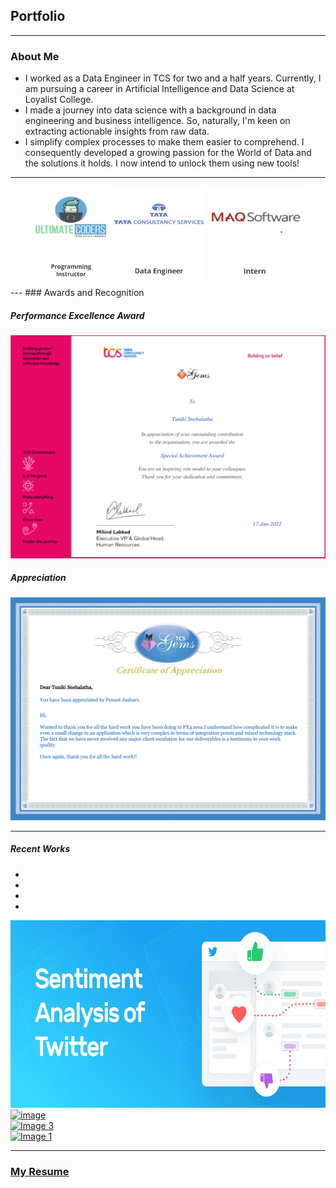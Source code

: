 <!-- Bootstrap CSS -->
<link rel="stylesheet" href="https://maxcdn.bootstrapcdn.com/bootstrap/4.5.2/css/bootstrap.min.css">

## Portfolio
---


### About Me

- I worked as a Data Engineer in TCS for two and a half years. Currently, I am pursuing a career in Artificial Intelligence and Data Science at Loyalist College.
- I made a journey into data science with a background in data engineering and business intelligence. So, naturally, I'm keen on extracting actionable insights from raw data.
- I simplify complex processes to make them easier to comprehend. I consequently developed a growing passion for the World of Data and the solutions it holds. I now intend to unlock them using new tools!

---
<style>
    .hoverEffect img {
        transition: transform 0.3s; 
    }
    .hoverEffect img:hover {
        transform: scale(1.1); 
        cursor: pointer;
    }
    /* Styles for the Modal */
.modal {
  display: none;
  position: fixed;
  z-index: 1;
  padding-top: 100px;
  left: 0;
  top: 0;
  width: 100%;
  height: 100%;
  overflow: auto;
  background-color: rgba(0,0,0,0.4);
}

.modal-content {
  background-color: #fefefe;
  margin: auto;
  padding: 20px;
  border: 1px solid #888;
  width: 80%;
}

.close {
  color: #aaaaaa;
  float: right;
  font-size: 28px;
  font-weight: bold;
}

.close:hover,
.close:focus {
  color: #000;
  text-decoration: none;
  cursor: pointer;
}
</style>
<!-- Your Work Experience Section -->
<div align="Center" style="margin: 10px" class="hoverEffect"> 
  <img src="images/UC.png?raw=true" alt="Ultimate Coders" width="124" onclick="openModal('ucModal')">
  <img src="images/tcs.png?raw=true" alt="TCS" width="150" onclick="openModal('tcsModal')">
  <img src="images/maq.png?raw=true" alt="MAQ Software" width="154" onclick="openModal('maqModal')">
</div>

<!-- Ultimate Coders Modal -->
<div id="ucModal" class="modal">
  <div class="modal-content">
    <span class="close" onclick="closeModal('ucModal')">&times;</span>
    <h3>Ultimate Coders</h3>
    <p>Work experience at Ultimate Coders...</p>
    <p>Instructed students on various programming languages and domains, including - Python, Java, Web Design and Development (HTML5, CSS, JavaScript). Took on management responsibilities to ensure effective course delivery and curriculum alignment.</p>
  </div>
</div>

<!-- TCS Modal -->
<div id="tcsModal" class="modal">
  <div class="modal-content">
    <span class="close" onclick="closeModal('tcsModal')">&times;</span>
    <h3>TCS</h3>
    <p>Work experience at TCS...</p>
    <p><ul><li>Gained proficiency in Data Analytics by employing complex SQL queries and procedures. Performed query tuning for optimal application response.</li><li>Developed Bash shell scripts for extracting metadata, conducting business validations, and triggering PL/SQL stored procedures to populate database tables.</li><li>Did the bidirectional data transfer between Teradata, Snowflake, and Oracle, leveraging AWS as the intermediary. Established and maintained disaster recovery pipelines from one Teradata system to another using Kafka, ensuring data synchronization and replication.</li><li>Successfully migrated from on-premises infrastructure to AWS+Snowflake Cloud Data Platform. Utilized Apache Airflow for seamless connection to Snowflake and implemented Snowflake's data processing layer with Python.</li><li>Demonstrated expertise in the entire software development lifecycle, encompassing requirement analysis, data pipeline design, coding, various testing phases, and deployment.</li></ul></p>
  </div>
</div>

<!-- MAQ Modal -->
<div id="maqModal" class="modal">
  <div class="modal-content">
    <span class="close" onclick="closeModal('maqModal')">&times;</span>
    <h3>TCS</h3>
    <p>Work experience at MAQ...</p>
    <p>Worked on projects
based on Business Intelligence, which involved technologies like T-SQL, SSIS, Multidimensional
Tabular Model(SSAS) and Power BI for reporting.</p>
  </div>
</div>
---
### Awards and Recognition

##### Performance Excellence Award
<img src="images/Special_Achievement_Award.jpg?raw=true"/>

##### Appreciation
<img src="images/Puneet_Appreciation.jpg?raw=true"/>

---
##### Recent Works

<div id="demo" class="carousel slide" data-ride="carousel">
  <!-- Indicators -->
  <ul class="carousel-indicators">
    <li data-target="#demo" data-slide-to="0" class="active"></li>
    <li data-target="#demo" data-slide-to="1"></li>
    <li data-target="#demo" data-slide-to="2"></li>
    <li data-target="#demo" data-slide-to="3"></li>
  </ul>
  <!-- Slideshow -->
  <div class="carousel-inner">
    <div class="carousel-item active hoverEffect">
      <a href="https://github.com/snehalathatuniki/Twitter_Sentimental_Analysis">
        <img src="/images/Sentiment-analysis-of-Twitter-Social.png?raw=true" alt="Image 1" width="1000" height="300">
      </a>
      <div class="carousel-caption">
    </div>   
    </div>
    <div class="carousel-item hoverEffect">
      <a href="https://github.com/snehalathatuniki/Music-Genre-Classification">
        <img src="https://github.com/snehalathatuniki/snehalathatuniki.github.io/assets/43737913/8bf3fe55-f21f-4830-9508-1e6add815292" alt="image"  width="1000" height="300">
      </a>
      <div class="carousel-caption">
      </div>   
    </div>
    <div class="carousel-item hoverEffect">
      <a href="https://github.com/snehalathatuniki/Image-Compression">
        <img src="https://github.com/snehalathatuniki/snehalathatuniki.github.io/assets/43737913/b4e8a146-0e30-4d1c-a396-26df4740a4f5" alt="Image 3" width="1000" height="300">
      </a>
      <div class="carousel-caption">
      </div>   
    </div>
    <div class="carousel-item active hoverEffect">
      <a href="https://github.com/snehalathatuniki/Linkedin_Analysis">
        <img src="https://github.com/snehalathatuniki/snehalathatuniki.github.io/assets/43737913/0f6114b4-cf2d-4582-911f-e47e23b2037e" alt="Image 1" width="1000" height="300">
      </a>
      <div class="carousel-caption">
      </div>   
    </div>
  </div>
  <!-- Left and right controls -->
  <a class="carousel-control-prev" href="#demo" data-slide="prev">
    <span class="carousel-control-prev-icon"></span>
  </a>
  <a class="carousel-control-next" href="#demo" data-slide="next">
    <span class="carousel-control-next-icon"></span>
  </a>
</div>

<script> 
    function openModal(modalId) {
  document.getElementById(modalId).style.display = "block";
}
function closeModal(modalId) {
  document.getElementById(modalId).style.display = "none";
}
</script>
<!-- jQuery library -->
<script src="https://ajax.googleapis.com/ajax/libs/jquery/3.5.1/jquery.min.js"></script>

<!-- Bootstrap JavaScript -->
<script src="https://maxcdn.bootstrapcdn.com/bootstrap/4.5.2/js/bootstrap.min.js"></script>

---

### [My Resume](/pdf/SnehalathaTuniki_Resume.pdf)





